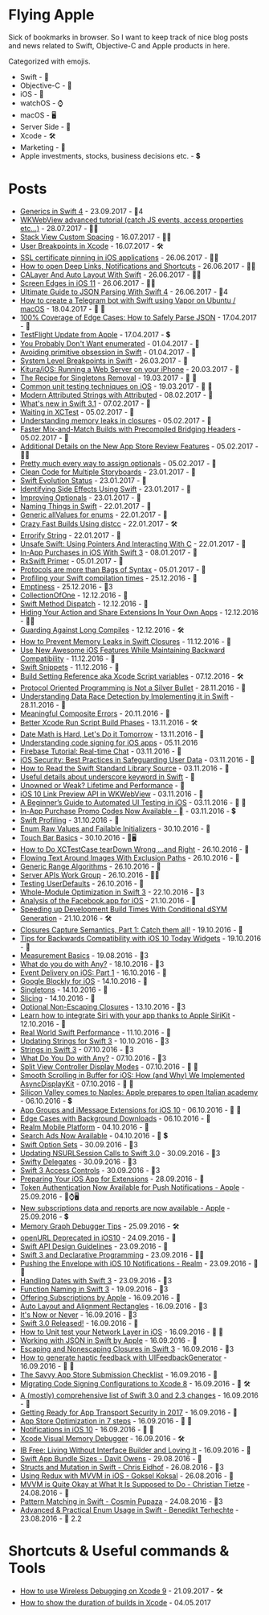 # Flying Apple

Sick of bookmarks in browser. So I want to keep track of nice blog posts and news related to Swift, Objective-C and Apple products in here.

Categorized with emojis.

 * Swift - 🔶
 * Objective-C - 🔷
 * iOS - 📱
 * watchOS - ⌚
 * macOS - 🖥
 * Server Side - 🔭
 * Xcode - 🛠
 * Marketing - 🎯
 * Apple investments, stocks, business decisions etc. - 💲

# Posts
- [Generics in Swift 4](https://theswiftpost.co/generics-swift-4/) - 23.09.2017 - 🔶4
- [WKWebView advanced tutorial (catch JS events, access properties etc...)](https://mislavjavor.github.io/2016-03-08/WKWebView-advanced-tutorial/) - 28.07.2017 - 🔶📱
- [Stack View Custom Spacing](https://useyourloaf.com/blog/stack-view-custom-spacing/) - 16.07.2017 - 🔶📱
- [User Breakpoints in Xcode](https://pspdfkit.com/blog/2017/user-breakpoints-in-xcode/) - 16.07.2017 - 🛠
- [SSL certificate pinning in iOS applications](https://www.bugsee.com/blog/ssl-certificate-pinning-in-mobile-applications/) - 26.06.2017 - 🔶📱
- [How to open Deep Links, Notifications and Shortcuts](https://medium.com/ios-os-x-development/ios-how-to-open-deep-links-notifications-and-shortcuts-253fb38e1696) - 26.06.2017 - 🔶📱
- [CALayer And Auto Layout With Swift](https://marcosantadev.com/calayer-auto-layout-swift/) - 26.06.2017 - 🔶📱
- [Screen Edges in iOS 11](https://littlebitesofcocoa.com/310-screen-edges-in-ios-11) - 26.06.2017 - 🔶📱
- [Ultimate Guide to JSON Parsing With Swift 4](http://benscheirman.com/2017/06/ultimate-guide-to-json-parsing-with-swift-4/) - 26.06.2017 - 🔶4
- [How to create a Telegram bot with Swift using Vapor on Ubuntu / macOS](https://www.fabriziobrancati.com/posts/how-create-telegram-bot-swift-vapor-ubuntu-macos) - 18.04.2017 - 🔶 🔭
- [100% Coverage of Edge Cases: How to Safely Parse JSON](http://qualitycoding.org/parse-json-edge-cases/) - 17.04.2017 - 🔶
- [TestFlight Update from Apple](https://developer.apple.com/news/?id=04112017a) - 17.04.2017 - 💲
- [You Probably Don't Want enumerated](http://khanlou.com/2017/03/you-probably-don't-want-enumerated/) - 01.04.2017 - 🔶
- [Avoiding primitive obsession in Swift](https://medium.com/compileswift/avoiding-primitive-obsession-in-swift-5325b65d521e) - 01.04.2017 - 🔶
- [System Level Breakpoints in Swift](http://indiestack.com/2017/03/system-level-breakpoints-in-swift/) - 26.03.2017 - 🔶
- [Kitura/iOS: Running a Web Server on your iPhone](https://developer.ibm.com/swift/2017/03/13/kitura-ios/) - 20.03.2017 - 🔶
- [The Recipe for Singletons Removal](http://albertodebortoli.com/blog/2017/03/15/The-recipe-for-Singletons-removal/) - 19.03.2017 - 🔶 🔹
- [Common unit testing techniques on iOS](http://www.marisibrothers.com/2017/03/common-unit-testing-techniques-on-ios.html) - 19.03.2017 - 🔶 📱
- [Modern Attributed Strings with Attributed](https://littlebitesofcocoa.com/293-modern-attributed-strings-with-attributed) - 08.02.2017 - 🔶
- [What's new in Swift 3.1](https://www.hackingwithswift.com/swift3-1) - 07.02.2017 - 🔶
- [Waiting in XCTest](http://masilotti.com/xctest-waiting/) - 05.02.2017 - 🔶
- [Understanding memory leaks in closures](https://medium.com/compileswift/understanding-memory-leaks-in-closures-48207214cba#.i9bthntz7) - 05.02.2017 - 🔶
- [Faster Mix-and-Match Builds with Precompiled Bridging Headers](https://swift.org/blog/bridging-pch/) - 05.02.2017 - 🔶
- [Additional Details on the New App Store Review Features](http://daringfireball.net/2017/01/new_app_store_review_features) - 05.02.2017 - 📱💲
- [Pretty much every way to assign optionals](http://ericasadun.com/2017/01/25/pretty-much-every-way-to-assign-optionals/) - 05.02.2017 - 🔶
- [Clean Code for Multiple Storyboards](https://medium.com/@gurdeep060289/clean-code-for-multiple-storyboards-c64eb679dbf6#.2in5u59n1) - 23.01.2017 - 🔶
- [Swift Evolution Status](https://apple.github.io/swift-evolution/) - 23.01.2017 - 🔶
- [Identifying Side Effects Using Swift](https://medium.com/developermind/identifying-side-effects-using-swift-b1ce3a7950ae#.lsxjbvrix) - 23.01.2017 - 🔶
- [Improving Optionals](http://www.russbishop.net/improving-optionals) - 23.01.2017 - 🔶
- [Naming Things in Swift](https://ashfurrow.com/blog/naming-things-in-swift/) - 22.01.2017 - 🔶
- [Generic allValues for enums](https://theswiftdev.com/2017/01/05/18-swift-gist-generic-allvalues-for-enums/) - 22.01.2017 - 🔶
- [Crazy Fast Builds Using distcc](https://pspdfkit.com/blog/2017/crazy-fast-builds-using-distcc/) - 22.01.2017 - 🛠
- [Errorify String](https://swifting.io/blog/2017/01/08/32-errorify-string/) - 22.01.2017 - 🔶
- [Unsafe Swift: Using Pointers And Interacting With C](https://www.raywenderlich.com/148569/unsafe-swift) - 22.01.2017 - 🔶
- [In-App Purchases in iOS With Swift 3](https://code.tutsplus.com/tutorials/in-app-purchase-tutorial-with-swift-3-ios-sdk--cms-27595) - 08.01.2017 - 🔶
- [RxSwift Primer](https://www.caseyliss.com/2016/12/15/rxswift-primer-part-1) - 05.01.2017 - 🔶
- [Protocols are more than Bags of Syntax](https://oleb.net/blog/2016/12/protocols-have-semantics/) - 05.01.2017 - 🔶
- [Profiling your Swift compilation times](http://irace.me/swift-profiling) - 25.12.2016 - 🔶
- [Emptiness](http://khanlou.com/2016/10/emptiness/) - 25.12.2016 - 🔶3
- [CollectionOfOne](https://swiftunboxed.com/open-source/CollectionOfOne/) - 12.12.2016 - 🔶
- [Swift Method Dispatch](https://www.raizlabs.com/dev/2016/12/swift-method-dispatch/) - 12.12.2016 - 🔶
- [Hiding Your Action and Share Extensions In Your Own Apps](https://pspdfkit.com/blog/2016/hiding-action-share-extensions-in-your-own-apps/) - 12.12.2016 - 🔶📱
- [Guarding Against Long Compiles](http://khanlou.com/2016/12/guarding-against-long-compiles/) - 12.12.2016 - 🛠
- [How to Prevent Memory Leaks in Swift Closures](http://blog.stablekernel.com/how-to-prevent-memory-leaks-in-swift-closures) - 11.12.2016 - 🔶
- [Use New Awesome iOS Features While Maintaining Backward Compatibility](https://medium.com/swiftly-swift/use-new-awesome-ios-features-while-maintaining-backward-compatibility-24942d1a5ef2#.ns9c7cr8p) - 11.12.2016 - 🔶
- [Swift Snippets](https://medium.com/swift-snippets/swift-snippets-1e9a9779e024#.panrzi9va) - 11.12.2016 - 🔶
- [Build Setting Reference aka Xcode Script variables](http://help.apple.com/xcode/mac/8.0/#/itcaec37c2a6) - 07.12.2016 - 🛠
- [Protocol Oriented Programming is Not a Silver Bullet](http://chris.eidhof.nl/post/protocol-oriented-programming/) - 28.11.2016 - 🔶
- [Understanding Data Race Detection by Implementing it in Swift](http://blog.benjamin-encz.de/post/understanding-data-race-detection-by-implementing-in-swift) - 28.11.2016 - 🔶
- [Meaningful Composite Errors](https://medium.com/@IanKeen/meaningful-composite-errors-3146f191ff28#.fwusnwjfr) - 20.11.2016 - 🔶
- [Better Xcode Run Script Build Phases](http://www.mokacoding.com/blog/better-build-phase-scripts/) - 13.11.2016 - 🛠
- [Date Math is Hard, Let's Do it Tomorrow](http://www.atomicbird.com/blog/date-math-is-hard-lets-do-it-tomorrow) - 13.11.2016 - 🔶
- [Understanding code signing for iOS apps](https://engineering.nodesagency.com/articles/iOS/Understanding-code-signing-for-iOS-apps/) - 05.11.2016
- [Firebase Tutorial: Real-time Chat](https://www.raywenderlich.com/140836/firebase-tutorial-real-time-chat-2) - 03.11.2016 - 🔶
- [iOS Security: Best Practices in Safeguarding User Data](https://www.codementor.io/ios/tutorial/ios-security-best-practice-safeguarding-user-data-in-ios) - 03.11.2016 - 📱
- [How to Read the Swift Standard Library Source](https://oleb.net/blog/2016/10/swift-stdlib-source/) - 03.11.2016 - 🔶
- [Useful details about underscore keyword in Swift](https://rainsoft.io/useful-details-about-underscore-keyword-in-swift/) - 🔶
- [Unowned or Weak? Lifetime and Performance](https://www.uraimo.com/2016/10/27/unowned-or-weak-lifetime-and-performance/) - 🔶
- [iOS 10 Link Preview API in WKWebView](https://webkit.org/blog/7016/ios-10-link-preview-api-in-wkwebview/) - 03.11.2016 - 🔶
- [A Beginner’s Guide to Automated UI Testing in iOS](http://www.appcoda.com/automated-ui-test) - 03.11.2016 - 📱 🔶
- [In-App Purchase Promo Codes Now Available - ](https://developer.apple.com/news/?id=10282016a) - 03.11.2016 - 💲
- [Swift Profiling](http://irace.me/swift-profiling) - 31.10.2016 - 🔶
- [Enum Raw Values and Failable Initializers](http://useyourloaf.com/blog/enum-raw-values-and-failable-initializers/) - 30.10.2016 - 🔶
- [Touch Bar Basics](https://littlebitesofcocoa.com/281-touch-bar-basics) - 30.10.2016 - 🔶🖥
- [How to Do XCTestCase tearDown Wrong …and Right](http://qualitycoding.org/teardown/) - 26.10.2016 - 🔶
- [Flowing Text Around Images With Exclusion Paths](https://littlebitesofcocoa.com/280-flowing-text-around-images-with-exclusion-paths) - 26.10.2016 - 🔶
- [Generic Range Algorithms](https://oleb.net/blog/2016/10/generic-range-algorithms/) - 26.10.2016 - 🔶
- [Server APIs Work Group](https://swift.org/blog/server-api-workgroup/) - 26.10.2016 - 🔶💲
- [Testing UserDefaults](http://www.figure.ink/blog/2016/10/15/testing-userdefaults) - 26.10.2016 - 🔶
- [Whole-Module Optimization in Swift 3](https://swift.org/blog/whole-module-optimizations/) - 22.10.2016 - 🔶3
- [Analysis of the Facebook.app for iOS](http://blog.timac.org/?p=1303) - 21.10.2016 - 📱
- [Speeding up Development Build Times With Conditional dSYM Generation](http://holko.pl/2016/10/18/dsym-debug/) - 21.10.2016 - 🛠
- [Closures Capture Semantics, Part 1: Catch them all!](http://alisoftware.github.io/swift/closures/2016/07/25/closure-capture-1/) - 19.10.2016 - 🔶
- [Tips for Backwards Compatibility with iOS 10 Today Widgets](https://kristina.io/backwards-compatibility-with-ios-10-today-widgets/) - 19.10.2016 - 📱
- [Measurement Basics](https://littlebitesofcocoa.com/276-measurement-basics) - 19.08.2016 - 🔶3
- [What do you do with Any?](https://makeapppie.com/2016/09/26/what-do-you-do-with-any/) - 18.10.2016 - 🔶3
- [Event Delivery on iOS: Part 1](https://medium.com/bpxl-craft/event-delivery-on-ios-part-1-8e68b3a3f423#.gi88l2xmj) - 16.10.2016 - 📱
- [Google Blockly for iOS](https://developers.googleblog.com/2016/10/blockly-for-ios.html) - 14.10.2016 - 📱
- [Singletons](http://fatalerror.fm/episodes/2016/10/10/6-singletons) - 14.10.2016 - 🔶
- [Slicing](http://khanlou.com/2016/10/slicing/) - 14.10.2016 - 🔶
- [Optional Non-Escaping Closures](https://oleb.net/blog/2016/10/optional-non-escaping-closures/) - 13.10.2016 - 🔶3
- [Learn how to integrate Siri with your app thanks to Apple SiriKit](http://www.ymedialabs.com/apple-sirikit/) - 12.10.2016 - 📱
- [Real World Swift Performance](https://realm.io/news/real-world-swift-performance/) - 11.10.2016 - 🔶
- [Updating Strings for Swift 3](http://useyourloaf.com/blog/updating-strings-for-swift-3/) - 10.10.2016 - 🔶3
- [Strings in Swift 3](https://oleb.net/blog/2016/08/swift-3-strings/) - 07.10.2016 - 🔶3
- [What Do You Do with Any?](https://makeapppie.com/2016/09/26/what-do-you-do-with-any) - 07.10.2016 - 🔶3
- [Split View Controller Display Modes](http://useyourloaf.com/blog/split-view-controller-display-modes/) - 07.10.2016 - 📱 🔶
- [Smooth Scrolling in Buffer for iOS: How (and Why) We Implemented AsyncDisplayKit](https://overflow.buffer.com/2016/10/04/implementing-asyncdisplaykit-within-buffer-ios/) - 07.10.2016 - 📱 🔷
- [Silicon Valley comes to Naples: Apple prepares to open Italian academy](https://www.theguardian.com/world/2016/oct/05/apple-academy-naples-italy-san-giovanni-tim-cook) - 06.10.2016 - 💲
- [App Groups and iMessage Extensions for iOS 10](http://tackmobile.com/blog/App-Groups-and-iMessage-Extensions-for-iOS-10.html) - 06.10.2016 - 🔶 📱 
- [Edge Cases with Background Downloads](http://benscheirman.com/2016/10/background-downloads/) - 06.10.2016 - 📱
- [Realm Mobile Platform](https://realm.io/products/realm-mobile-platform/) - 04.10.2016 - 📱
- [Search Ads Now Available](https://developer.apple.com/news/?id=09282016a) - 04.10.2016 - 📱 💲
- [Swift Option Sets](https://oleb.net/blog/2016/09/swift-option-sets/) - 30.09.2016 - 🔶3
- [Updating NSURLSession Calls to Swift 3.0](https://grokswift.com/updating-nsurlsession-to-swift-3-0/) - 30.09.2016 - 🔶3
- [Swifty Delegates](http://khanlou.com/2016/09/swifty-delegates/) - 30.09.2016 - 🔶3
- [Swift 3 Access Controls](http://useyourloaf.com/blog/swift-3-access-controls/) - 30.09.2016 - 🔶3
- [Preparing Your iOS App for Extensions](https://www.raizlabs.com/dev/2016/09/preparing-ios-app-for-extensions/) - 28.09.2016 - 📱
- [Token Authentication Now Available for Push Notifications - Apple](https://developer.apple.com/news/?id=09222016a) - 25.09.2016 - 📱⌚🖥
- [New subscriptions data and reports are now available - Apple](https://itunespartner.apple.com/en/apps/news/5721783) - 25.09.2016 - 💲
- [Memory Graph Debugger Tips](http://inessential.com/2016/09/22/memory_graph_debugger_tips) - 25.09.2016 - 🛠
- [openURL Deprecated in iOS10](http://useyourloaf.com/blog/openurl-deprecated-in-ios10/) - 24.09.2016 - 📱
- [Swift API Design Guidelines](https://swift.org/documentation/api-design-guidelines/) - 23.09.2016 - 🔶
- [Swift 3 and Declarative Programming](https://possiblemobile.com/2016/09/swift-3-declarative-programming/) - 23.09.2016 - 📱🔶
- [Pushing the Envelope with iOS 10 Notifications - Realm](https://realm.io/news/tryswift-ellen-shapiro-pushing-envelope-ios-10-notifications/) - 23.09.2016 - 📱🔶
- [Handling Dates with Swift 3](http://dev.iachieved.it/iachievedit/handling-dates-with-swift-3-0/) - 23.09.2016 - 🔶3
- [Function Naming in Swift 3](http://inaka.net/blog/2016/09/16/function-naming-in-swift-3/) - 19.09.2016 - 🔶3
- [Offering Subscriptions by Apple](https://developer.apple.com/app-store/subscriptions/) - 16.09.2016 - 📱
- [Auto Layout and Alignment Rectangles](http://useyourloaf.com/blog/auto-layout-and-alignment-rectangles/) - 16.09.2016 - 🔶3
- [It's Now or Never](http://ericasadun.com/2016/09/06/its-now-or-never/) - 16.09.2016 - 🔶3
- [Swift 3.0 Released!](https://swift.org/blog/swift-3-0-released/) - 16.09.2016 - 🔶
- [How to Unit test your Network Layer in iOS](http://hoangtran.me/ios/testing/2016/09/12/unit-test-network-layer-in-ios/) - 16.09.2016 - 🔶 📱
- [Working with JSON in Swift by Apple](https://developer.apple.com/swift/blog/?id=37) - 16.09.2016 - 🔶
- [Escaping and Nonescaping Closures in Swift 3](https://swiftunboxed.com/lang/closures-escaping-noescape-swift3) - 16.09.2016 - 🔶3
- [How to generate haptic feedback with UIFeedbackGenerator](https://www.hackingwithswift.com/example-code/uikit/how-to-generate-haptic-feedback-with-uifeedbackgenerator) - 16.09.2016 - 🔶 📱
- [The Savvy App Store Submission Checklist](https://quip.com/FtjnAWlMMnJS) - 16.09.2016 - 📱
- [Migrating Code Signing Configurations to Xcode 8](https://pewpewthespells.com/blog/migrating_code_signing.html) - 16.09.2016 - 📱 🛠
- [A (mostly) comprehensive list of Swift 3.0 and 2.3 changes](https://buildingvts.com/a-mostly-comprehensive-list-of-swift-3-0-and-2-3-changes-193b904bb5b1#.rtu93uihd) - 16.09.2016 - 🔶
- [Getting Ready for App Transport Security in 2017](https://nabla-c0d3.github.io/blog/2016/08/14/ats-enforced-2017/) - 16.09.2016 - 📱
- [App Store Optimization in 7 steps](http://www.littlemsmobile.com/make-your-ios-app-successful-in-the-app-store-aso-in-7-steps/) - 16.09.2016 - 📱 🎯
- [Notifications in iOS 10](https://swifting.io/blog/2016/08/22/23-notifications-in-ios-10/) - 16.09.2016 - 📱 🔶
- [Xcode Visual Memory Debugger](http://useyourloaf.com/blog/xcode-visual-memory-debugger) - 16.09.2016 - 🛠
- [IB Free: Living Without Interface Builder and Loving It](https://www.raizlabs.com/dev/2016/08/ib-free-living-without-interface-builder) - 16.09.2016 - 🔶
- [Swift App Bundle Sizes - Davit Owens](http://owensd.io/blog/swift-app-size-bundles/) - 29.08.2016 - 🔶
- [Structs and Mutation in Swift - Chris Eidhof](http://chris.eidhof.nl/post/structs-and-mutation-in-swift/) - 26.08.2016 - 🔶3
- [Using Redux with MVVM in iOS - Goksel Koksal](https://medium.com/@gokselkoksal/using-redux-with-mvvm-on-ios-18212454d676#.mm25yv5tl) - 26.08.2016 - 📱
- [MVVM is Quite Okay at What It Is Supposed to Do - Christian Tietze](https://christiantietze.de/posts/2016/08/mvvm-is-okay-for-what-it-does/) - 24.08.2016 - 📱
- [Pattern Matching in Swift - Cosmin Pupaza](https://www.raywenderlich.com/134844/pattern-matching-in-swift) - 24.08.2016 - 🔶3
- [Advanced & Practical Enum Usage in Swift - Benedikt Terhechte](https://appventure.me/2015/10/17/advanced-practical-enum-examples/) - 23.08.2016 - 🔶 2.2

# Shortcuts & Useful commands & Tools

- [How to use Wireless Debugging on Xcode 9](https://medium.com/swiftist/wireless-debugging-xcode-b6e98e26e022) - 21.09.2017 - 🛠
- [How to show the duration of builds in Xcode](http://tonyarnold.com/2016/04/20/xcode-build-duration.html) - 04.05.2017
